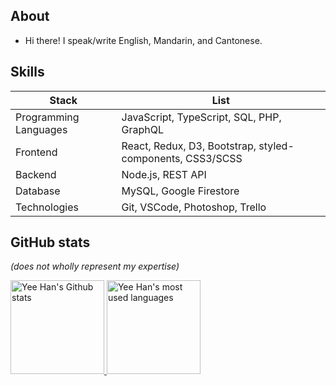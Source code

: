 ## About

- Hi there! I speak/write English, Mandarin, and Cantonese.

## Skills

<div>
  <table>
    <thead>
      <tr><th> Stack <th> List
    </thead>
    <tbody>
      <tr> <td> Programming Languages <td> JavaScript, TypeScript, SQL, PHP, GraphQL
      <tr> <td> Frontend <td> React, Redux, D3, Bootstrap, styled-components, CSS3/SCSS
      <tr> <td> Backend <td> Node.js, REST API
      <tr> <td> Database <td> MySQL, Google Firestore
      <tr> <td> Technologies <td> Git, VSCode, Photoshop, Trello
  </table>
</div>

## GitHub stats

*(does not wholly represent my expertise)*

<div>
  <a href="https://github.com/cyeehan/cyeehan">
    <img src="https://my-stats-dxc5zyis5.vercel.app/api?username=cyeehan&show_icons=true&theme=gruvbox&count_private=true&include_all_commits=true" alt="Yee Han's Github stats" height="150" />
  </a>
  <a href="https://github.com/cyeehan/cyeehan">
    <img src="https://my-stats-dxc5zyis5.vercel.app/api/top-langs/?username=cyeehan&langs_count=6&layout=compact&theme=gruvbox&count_private=true&hide_title=false&card_width=445" alt="Yee Han's most used languages" height="150" />
  </a>
</div>
